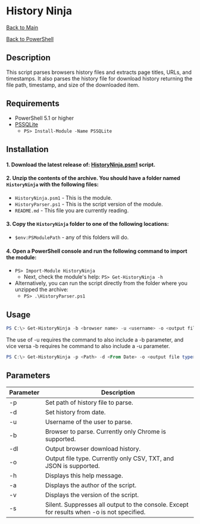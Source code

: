 # History Ninja


[Back to Main](../../README.md)

[Back to PowerShell](../README.md)

## Description
This script parses browsers history files and extracts page titles, URLs, and timestamps. It also parses the history file for download history returning the file path, timestamp, and size of the downloaded item. 

## Requirements
* PowerShell 5.1 or higher
* [PSSQLite](https://www.powershellgallery.com/packages/PSSQLite/1.1.0)
  * `PS> Install-Module -Name PSSQLite`

## Installation
#### 1. Download the latest release of: [HistoryNinja.psm1](HistoryNinja.psm1) script.
#### 2. Unzip the contents of the archive. You should have a folder named `HistoryNinja` with the following files:
   * `HistoryNinja.psm1` - This is the module.
   * `HistoryParser.ps1` - This is the script version of the module.
   * `README.md` - This file you are currently reading.
#### 3. Copy the `HistoryNinja` folder to one of the following locations:
   * `$env:PSModulePath` - any of this folders will do.
#### 4. Open a PowerShell console and run the following command to import the module:
   * `PS> Import-Module HistoryNinja`
     * Next, check the module's help: `PS> Get-HistoryNinja -h`
   * Alternatively, you can run the script directly from the folder where you unzipped the archive:
     * `PS> .\HistoryParser.ps1`


## Usage
```powershell
PS C:\> Get-HistoryNinja -b <browser name> -u <username> -o <output file type>
```

The use of -u requires the command to also include a -b parameter, and vice versa -b requires he command to also include a -u parameter.

```powershell
PS C:\> Get-HistoryNinja -p <Path> -d <From Date> -o <output file type>
```


## Parameters
| Parameter | Description |
|-----------|-------------|
| -p | Set path of history file to parse. |
| -d | Set history from date. |
| -u | Username of the user to parse. |
| -b | Browser to parse. Currently only Chrome is supported. |
| -dl | Output browser download history. |
| -o | Output file type. Currently only CSV, TXT, and JSON is supported. |
| -h | Displays this help message. |
| -a | Displays the author of the script. |
| -v | Displays the version of the script. |
| -s | Silent. Suppresses all output to the console. Except for results when -o is not specified.|

